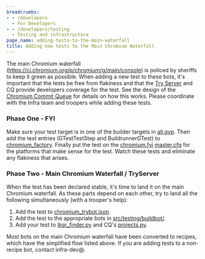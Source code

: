 ```yaml
---
breadcrumbs:
- - /developers
  - For Developers
- - /developers/testing
  - Testing and infrastructure
page_name: adding-tests-to-the-main-waterfall
title: Adding new tests to the Main Chromium Waterfall
---
```


The main Chromium waterfall
(<https://ci.chromium.org/p/chromium/g/main/console>) is policed by sheriffs to
keep it green as possible. When adding a new test to these bots, it's important
that the tests be free from flakiness and that the [Try
Server](/system/errors/NodeNotFound) and CQ provide developers coverage for the
test. See the design of the [Chromium Commit
Queue](/developers/testing/commit-queue) for details on how this works. Please
coordinate with the Infra team and troopers while adding these tests.

### Phase One - FYI

Make sure your test target is in one of the builder targets in
[all.gyp](https://chromium.googlesource.com/chromium/chromium/+/trunk/build/all.gyp).
Then add the test entries (GTestTestStep and BuildrunnerGTest) to
[chromium_factory](https://chromium.googlesource.com/chromium/tools/build/+/master/scripts/master/factory/chromium_factory.py).
Finally put the test on the
[chromium.fyi](https://chromium.googlesource.com/chromium/tools/build/+/master/masters/master.chromium.fyi)
[master.cfg](https://chromium.googlesource.com/chromium/tools/build/+/master/masters/master.chromium.fyi/master.cfg)
for the platforms that make sense for the test. Watch these tests and eliminate
any flakiness that arises.

### Phase Two - Main Chromium Waterfall / TryServer

When the test has been declared stable, it's time to land it on the main
Chromium waterfall. As these parts depend on each other, try to land all the
following simultaneously (with a trooper's help):

1.  Add the test to
            [chromium_trybot.json](https://chromium.googlesource.com/chromium/src/+/master/testing/buildbot/chromium_trybot.json).
2.  Add the test to the appropriate bots in
            [src/testing/buildbot/](https://chromium.googlesource.com/chromium/src/+/master/testing/buildbot/).
3.  Add your test to
            [lkgr_finder.py](https://chromium.googlesource.com/chromium/tools/build/+/master/scripts/tools/lkgr_finder.py)
            and CQ's
            [projects.py](https://chromium.googlesource.com/chromium/tools/commit-queue/+/master/projects.py).

Most bots on the main Chromium waterfall have been converted to recipes, which
have the simplified flow listed above. If you are adding tests to a non-recipe
bot, contact infra-dev@.